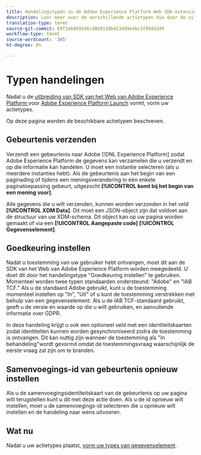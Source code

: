```yaml
---
title: Handelingstypen in de Adobe Experience Platform Web SDK-extensie
description: Leer meer over de verschillende actietypen die door de uitbreiding van SDK van het Web van Adobe Experience Platform in Adobe Experience Platform Launch worden verstrekt.
translation-type: tm+mt
source-git-commit: 69f2e6069546cd8b913db453dd9e4bc3f99dd3d9
workflow-type: tm+mt
source-wordcount: '365'
ht-degree: 0%

---
```



# Typen handelingen

Nadat u de [uitbreiding van SDK van het Web van Adobe Experience Platform ](web-sdk-extension.md) voor [Adobe Experience Platform Launch](https://experienceleague.adobe.com/docs/launch.html) vormt, vorm uw actietypes.

Op deze pagina worden de beschikbare actietypen beschreven.

## Gebeurtenis verzenden

Verzendt een gebeurtenis naar Adobe [!DNL Experience Platform] zodat Adobe Experience Platform de gegevens kan verzamelen die u verzendt en op die informatie kan handelen. U moet een instantie selecteren (als u meerdere instanties hebt). Als de gebeurtenis aan het begin van een paginading of tijdens een meningsverandering in één enkele paginatoepassing gebeurt, uitgezocht **[!UICONTROL komt bij het begin van een mening voor]**.

Alle gegevens die u wilt verzenden, kunnen worden verzonden in het veld **[!UICONTROL XDM Data]**. Dit moet een JSON-object zijn dat voldoet aan de structuur van uw XDM-schema. Dit object kan op uw pagina worden gemaakt of via een **[!UICONTROL Aangepaste code]** **[!UICONTROL Gegevenselement]**.

## Goedkeuring instellen

Nadat u toestemming van uw gebruiker hebt ontvangen, moet dit aan de SDK van het Web van Adobe Experience Platform worden meegedeeld. U doet dit door het handelingstype &quot;Goedkeuring instellen&quot; te gebruiken. Momenteel worden twee typen standaarden ondersteund: &quot;Adobe&quot; en &quot;IAB TCF.&quot; Als u de standaard Adobe gebruikt, kunt u de toestemming momenteel instellen op &quot;In&quot;, &quot;Uit&quot; of u kunt de toestemming verstrekken met behulp van een gegevenselement. Als u de IAB TCF-standaard gebruikt, geeft u de versie en waarde op die u wilt gebruiken, en aanvullende informatie over GDPR.

In deze handeling krijgt u ook een optioneel veld met een identiteitskaarten zodat identiteiten kunnen worden gesynchroniseerd zodra de toestemming is ontvangen. Dit kan nuttig zijn wanneer de toestemming als &quot;In behandeling&quot;wordt gevormd omdat de toestemmingsvraag waarschijnlijk de eerste vraag zal zijn om te branden.

## Samenvoegings-id van gebeurtenis opnieuw instellen

Als u de samenvoegingsidentiteitskaart van de gebeurtenis op uw pagina wilt terugstellen kunt u dit met deze actie doen. Als u de id opnieuw wilt instellen, moet u de samenvoegings-id selecteren die u opnieuw wilt instellen en de handeling naar wens uitvoeren.

## Wat nu

Nadat u uw actietypes plaatst, [vorm uw types van gegevenselement](data-element-types.md).